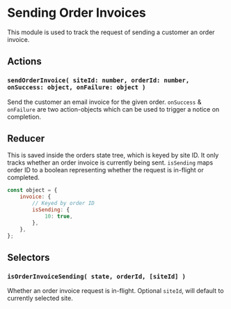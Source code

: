# Sending Order Invoices

This module is used to track the request of sending a customer an order invoice.

## Actions

### `sendOrderInvoice( siteId: number, orderId: number, onSuccess: object, onFailure: object )`

Send the customer an email invoice for the given order. `onSuccess` & `onFailure` are two action-objects which can be used to trigger a notice on completion.

## Reducer

This is saved inside the orders state tree, which is keyed by site ID. It only tracks whether an order invoice is currently being sent. `isSending` maps order ID to a boolean representing whether the request is in-flight or completed.

```js
const object = {
	invoice: {
		// Keyed by order ID
		isSending: {
			10: true,
		},
	},
};
```

## Selectors

### `isOrderInvoiceSending( state, orderId, [siteId] )`

Whether an order invoice request is in-flight. Optional `siteId`, will default to currently selected site.
